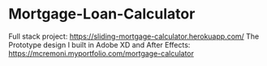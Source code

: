 # Mortgage-Loan-Calculator
Full stack project: https://sliding-mortgage-calculator.herokuapp.com/
The Prototype design I built in Adobe XD and After Effects: https://mcremoni.myportfolio.com/mortgage-calculator
